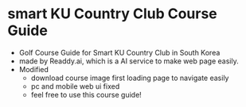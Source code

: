 # smart KU Country Club Course Guide

- Golf Course Guide for Smart KU Country Club in South Korea
- made by Readdy.ai, which is a AI service to make web page easily.
- Modified
  * download course image first loading page to navigate easily
  * pc and mobile web ui fixed
  * feel free to use this course guide!
